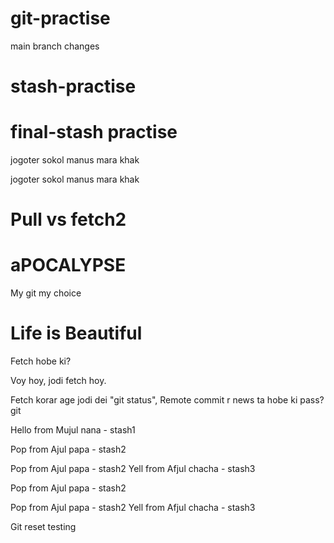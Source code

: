 # git-practise

main branch changes

# stash-practise

# final-stash practise


jogoter sokol manus mara khak



jogoter sokol manus mara khak


# Pull vs fetch2

# aPOCALYPSE

My git my choice

# Life is Beautiful

Fetch hobe ki?

Voy hoy, jodi fetch hoy.

Fetch korar age jodi dei "git status", Remote commit r news ta hobe ki pass?git

Hello from Mujul nana - stash1

Pop from Ajul papa - stash2

Pop from Ajul papa - stash2
Yell from Afjul chacha - stash3


Pop from Ajul papa - stash2

Pop from Ajul papa - stash2
Yell from Afjul chacha - stash3

Git reset testing